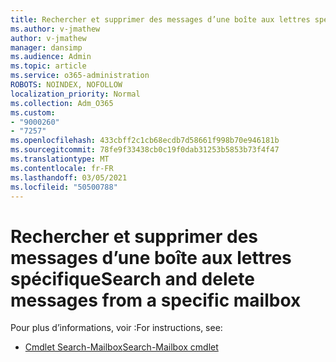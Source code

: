 ```yaml
---
title: Rechercher et supprimer des messages d’une boîte aux lettres spécifique
ms.author: v-jmathew
author: v-jmathew
manager: dansimp
ms.audience: Admin
ms.topic: article
ms.service: o365-administration
ROBOTS: NOINDEX, NOFOLLOW
localization_priority: Normal
ms.collection: Adm_O365
ms.custom:
- "9000260"
- "7257"
ms.openlocfilehash: 433cbff2c1cb68ecdb7d58661f998b70e946181b
ms.sourcegitcommit: 78fe9f33438cb0c19f0dab31253b5853b73f4f47
ms.translationtype: MT
ms.contentlocale: fr-FR
ms.lasthandoff: 03/05/2021
ms.locfileid: "50500788"
---
```

# <a name="search-and-delete-messages-from-a-specific-mailbox"></a><span data-ttu-id="03b12-102">Rechercher et supprimer des messages d’une boîte aux lettres spécifique</span><span class="sxs-lookup"><span data-stu-id="03b12-102">Search and delete messages from a specific mailbox</span></span>

<span data-ttu-id="03b12-103">Pour plus d’informations, voir :</span><span class="sxs-lookup"><span data-stu-id="03b12-103">For instructions, see:</span></span>

* [<span data-ttu-id="03b12-104">Cmdlet Search-Mailbox</span><span class="sxs-lookup"><span data-stu-id="03b12-104">Search-Mailbox cmdlet</span></span>](https://docs.microsoft.com/powershell/module/exchange/mailboxes/search-mailbox)
